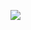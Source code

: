 [![](https://mermaid.ink/img/pako:eNq9Vctu2zAQ_JUFz7ast2IdcmraomiSAnYvqYqCEVcWG4lURcqJa_jfu_QLSZMCCdoGOlg7JHeH41ntmpVaIMuZwR8DqhLfSL7oeVsoK22D4HtxDhd4C0pbBHFY7HhvZSk7riwMBvuHyHWvbx-BBCwd5h53ZHx6ut-Xw7xG-ExvoDtUBmprO5NPJsYOQqLxSuPV2BipbqRXyQne8bZrkHfdxLEyIBVYynAsu3-hCruiObw7m780a6F4aeWS07UP1He_4_vM38_PP4LQ5dCisoUS-OjQ35JpuVS0_Ew-TgfaDJVs8P_R-f4CNh_4ks_KXnb2z6QunLl6uagt6Aoe2GIfgLHkJQN4h-VgpVr8ntvZmDBOVdCWNbliu2F2eQFVr9tt9K80ENxy0kCr56nwZQ0FtZmyziIsp2DrGkm34WZVsBEhlBJ3a6EfRuNgHBQMNiPwPA--PqnZUz3kMKAq2BtQvEWodL-9uTp08L5VpOoG939gI4ArAWUjyxsDhi9J8cFad7XHKn26nL2ojfD2myv6PJUiP4S3elDiVfs38mMg98G5FpLkEK9uDnLHfXOQEypDljg6Ym8IPx4HwTyIcz_Io9SL_eSqYDt_PG2Pw8NGrMWeulbQR35dKCCLkQPavdsE728KVqgN7eOD1bOVKllu-wFHbOgch_1AYHnFG3NEz4S0uj-CjeYCKVwzu-rcOFlIYyklXaySC4cPfUPwQUa37C2krYdrr9TtxEhRU3_Xy2k6ScP0hIcRplnEkygS5XUwPanCOKhE5gchZ5vNiOG2_vludm1H2IjRmLnSuj3Qp9AVvmP5iZdMk2mchWmShsmIrVgehrGXBpEfZYE_jbKEUv7cnvW9kzTL0iRLojAOs80vRTCIag?type=png)](https://mermaid.live/edit#pako:eNq9Vctu2zAQ_JUFz7ast2IdcmraomiSAnYvqYqCEVcWG4lURcqJa_jfu_QLSZMCCdoGOlg7JHeH41ntmpVaIMuZwR8DqhLfSL7oeVsoK22D4HtxDhd4C0pbBHFY7HhvZSk7riwMBvuHyHWvbx-BBCwd5h53ZHx6ut-Xw7xG-ExvoDtUBmprO5NPJsYOQqLxSuPV2BipbqRXyQne8bZrkHfdxLEyIBVYynAsu3-hCruiObw7m780a6F4aeWS07UP1He_4_vM38_PP4LQ5dCisoUS-OjQ35JpuVS0_Ew-TgfaDJVs8P_R-f4CNh_4ks_KXnb2z6QunLl6uagt6Aoe2GIfgLHkJQN4h-VgpVr8ntvZmDBOVdCWNbliu2F2eQFVr9tt9K80ENxy0kCr56nwZQ0FtZmyziIsp2DrGkm34WZVsBEhlBJ3a6EfRuNgHBQMNiPwPA--PqnZUz3kMKAq2BtQvEWodL-9uTp08L5VpOoG939gI4ArAWUjyxsDhi9J8cFad7XHKn26nL2ojfD2myv6PJUiP4S3elDiVfs38mMg98G5FpLkEK9uDnLHfXOQEypDljg6Ym8IPx4HwTyIcz_Io9SL_eSqYDt_PG2Pw8NGrMWeulbQR35dKCCLkQPavdsE728KVqgN7eOD1bOVKllu-wFHbOgch_1AYHnFG3NEz4S0uj-CjeYCKVwzu-rcOFlIYyklXaySC4cPfUPwQUa37C2krYdrr9TtxEhRU3_Xy2k6ScP0hIcRplnEkygS5XUwPanCOKhE5gchZ5vNiOG2_vludm1H2IjRmLnSuj3Qp9AVvmP5iZdMk2mchWmShsmIrVgehrGXBpEfZYE_jbKEUv7cnvW9kzTL0iRLojAOs80vRTCIag)